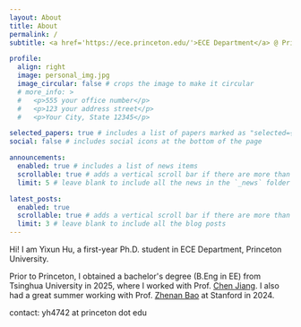 ```yaml
---
layout: About
title: About
permalink: /
subtitle: <a href='https://ece.princeton.edu/'>ECE Department</a> @ Princeton University

profile:
  align: right
  image: personal_img.jpg
  image_circular: false # crops the image to make it circular
  # more_info: >
  #   <p>555 your office number</p>
  #   <p>123 your address street</p>
  #   <p>Your City, State 12345</p>

selected_papers: true # includes a list of papers marked as "selected={true}"
social: false # includes social icons at the bottom of the page

announcements:
  enabled: true # includes a list of news items
  scrollable: true # adds a vertical scroll bar if there are more than 3 news items
  limit: 5 # leave blank to include all the news in the `_news` folder

latest_posts:
  enabled: true
  scrollable: true # adds a vertical scroll bar if there are more than 3 new posts items
  limit: 3 # leave blank to include all the blog posts
---
```

Hi! I am Yixun Hu, a first-year Ph.D. student in ECE Department, Princeton University. 

Prior to Princeton, I obtained a bachelor's degree (B.Eng in EE) from Tsinghua University in 2025, where I worked with Prof. [Chen Jiang](https://web.ee.tsinghua.edu.cn/jiangchen/en/index.htm). I also had a great summer working with Prof. [Zhenan Bao](https://baogroup.stanford.edu/) at Stanford in 2024. 

contact: yh4742 at princeton dot edu

